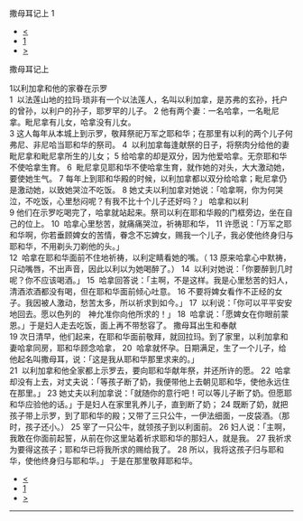 ﻿





 撒母耳记上 1




* [<](bible/RUT04.md)
* [1](bible/1SA.md)
* [>](bible/1SA02.md)



撒母耳记上 
 
1以利加拿和他的家眷在示罗  
1  以法莲山地的拉玛·琐非有一个以法莲人，名叫以利加拿，是苏弗的玄孙，托户的曾孙，以利户的孙子，耶罗罕的儿子。 
2 他有两个妻：一名哈拿，一名毗尼拿。毗尼拿有儿女，哈拿没有儿女。  
3 这人每年从本城上到示罗，敬拜祭祀万军之耶和华；在那里有以利的两个儿子何弗尼、非尼哈当耶和华的祭司。 
4  以利加拿每逢献祭的日子，将祭肉分给他的妻毗尼拿和毗尼拿所生的儿女； 
5 给哈拿的却是双分，因为他爱哈拿。无奈耶和华不使哈拿生育。 
6  毗尼拿见耶和华不使哈拿生育，就作她的对头，大大激动她，要使她生气。 
7 每年上到耶和华殿的时候，以利加拿都以双分给哈拿；毗尼拿仍是激动她，以致她哭泣不吃饭。 
8 她丈夫以利加拿对她说：「哈拿啊，你为何哭泣，不吃饭，心里愁闷呢？有我不比十个儿子还好吗？」 哈拿和以利  
9 他们在示罗吃喝完了，哈拿就站起来。祭司以利在耶和华殿的门框旁边，坐在自己的位上。 
10  哈拿心里愁苦，就痛痛哭泣，祈祷耶和华， 
11 许愿说：「万军之耶和华啊，你若垂顾婢女的苦情，眷念不忘婢女，赐我一个儿子，我必使他终身归与耶和华，不用剃头刀剃他的头。」  
12  哈拿在耶和华面前不住地祈祷，以利定睛看她的嘴。（ 
13 原来哈拿心中默祷，只动嘴唇，不出声音，因此以利以为她喝醉了。） 
14  以利对她说：「你要醉到几时呢？你不应该喝酒。」 
15  哈拿回答说：「主啊，不是这样。我是心里愁苦的妇人，清酒浓酒都没有喝，但在耶和华面前倾心吐意。 
16 不要将婢女看作不正经的女子。我因被人激动，愁苦太多，所以祈求到如今。」 
17  以利说：「你可以平平安安地回去。愿以色列的　神允准你向他所求的！」 
18  哈拿说：「愿婢女在你眼前蒙恩。」于是妇人走去吃饭，面上再不带愁容了。 撒母耳出生和奉献  
19 次日清早，他们起来，在耶和华面前敬拜，就回拉玛。到了家里，以利加拿和妻哈拿同房，耶和华顾念哈拿， 
20  哈拿就怀孕。日期满足，生了一个儿子，给他起名叫撒母耳，说：「这是我从耶和华那里求来的。」  
21  以利加拿和他全家都上示罗去，要向耶和华献年祭，并还所许的愿。 
22  哈拿却没有上去，对丈夫说：「等孩子断了奶，我便带他上去朝见耶和华，使他永远住在那里。」 
23 她丈夫以利加拿说：「就随你的意行吧！可以等儿子断了奶。但愿耶和华应验他的话。」于是妇人在家里乳养儿子，直到断了奶； 
24 既断了奶，就把孩子带上示罗，到了耶和华的殿；又带了三只公牛，一伊法细面，一皮袋酒。（那时，孩子还小。） 
25 宰了一只公牛，就领孩子到以利面前。 
26 妇人说：「主啊，我敢在你面前起誓，从前在你这里站着祈求耶和华的那妇人，就是我。 
27 我祈求为要得这孩子；耶和华已将我所求的赐给我了。 
28 所以，我将这孩子归与耶和华，使他终身归与耶和华。」 于是在那里敬拜耶和华。 
* [<](bible/RUT04.md)
* [1](bible/1SA.md)
* [>](bible/1SA02.md)





---









